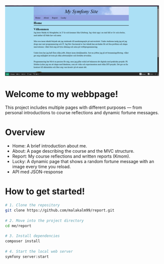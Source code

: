 <!--
---
author: Makw24
revision:
    "2025-04-21": "(A, makw24) First release."
---
-->
![Home image](.img/home-pic.png)

Welcome to my webbpage!
====================
This project includes multiple pages with different purposes — from personal introductions to course reflections and dynamic fortune messages.

Overview
====================
- Home: A brief introduction about me.
- About: A page describing the course and the MVC structure.
- Report: My course reflections and written reports (Kmom).
- Lucky: A dynamic page that shows a random fortune message with an image every time you reload.
- API med JSON-response

How to get started!
====================
```bash
# 1. Clone the repository
git clone https://github.com/malakalm99/report.git

# 2. Move into the project directory
cd me/report

# 3. Install dependencies
composer install

# 4. Start the local web server
symfony server:start
```